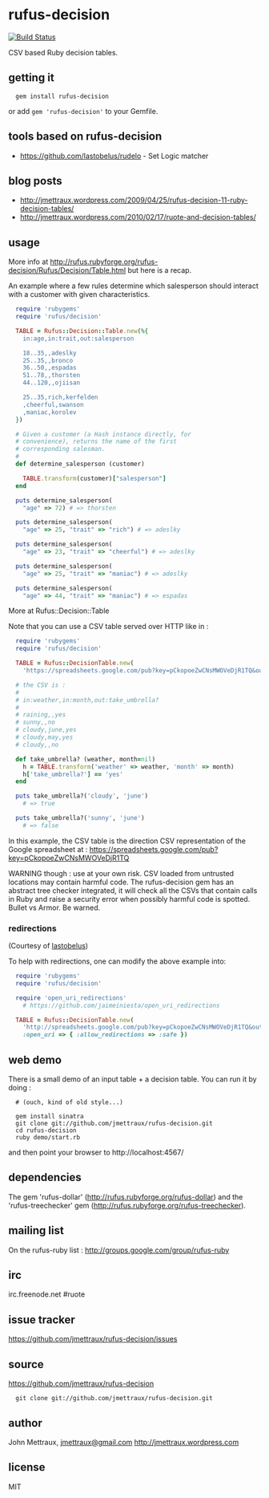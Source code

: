 
# rufus-decision

[![Build Status](https://secure.travis-ci.org/jmettraux/rufus-decision.png)](http://travis-ci.org/jmettraux/rufus-decision)

CSV based Ruby decision tables.


## getting it

```
  gem install rufus-decision
```

or add ```gem 'rufus-decision'``` to your Gemfile.


## tools based on rufus-decision

* https://github.com/lastobelus/rudelo - Set Logic matcher


## blog posts

* http://jmettraux.wordpress.com/2009/04/25/rufus-decision-11-ruby-decision-tables/
* http://jmettraux.wordpress.com/2010/02/17/ruote-and-decision-tables/


## usage

More info at http://rufus.rubyforge.org/rufus-decision/Rufus/Decision/Table.html but here is a recap.

An example where a few rules determine which salesperson should interact with a customer with given characteristics.


```ruby
  require 'rubygems'
  require 'rufus/decision'

  TABLE = Rufus::Decision::Table.new(%{
    in:age,in:trait,out:salesperson

    18..35,,adeslky
    25..35,,bronco
    36..50,,espadas
    51..78,,thorsten
    44..120,,ojiisan

    25..35,rich,kerfelden
    ,cheerful,swanson
    ,maniac,korolev
  })

  # Given a customer (a Hash instance directly, for
  # convenience), returns the name of the first
  # corresponding salesman.
  #
  def determine_salesperson (customer)

    TABLE.transform(customer)["salesperson"]
  end

  puts determine_salesperson(
    "age" => 72) # => thorsten

  puts determine_salesperson(
    "age" => 25, "trait" => "rich") # => adeslky

  puts determine_salesperson(
    "age" => 23, "trait" => "cheerful") # => adeslky

  puts determine_salesperson(
    "age" => 25, "trait" => "maniac") # => adeslky

  puts determine_salesperson(
    "age" => 44, "trait" => "maniac") # => espadas
```

More at Rufus::Decision::Table

Note that you can use a CSV table served over HTTP like in :

```ruby
  require 'rubygems'
  require 'rufus/decision'

  TABLE = Rufus::DecisionTable.new(
    'https://spreadsheets.google.com/pub?key=pCkopoeZwCNsMWOVeDjR1TQ&output=csv')

  # the CSV is :
  #
  # in:weather,in:month,out:take_umbrella?
  #
  # raining,,yes
  # sunny,,no
  # cloudy,june,yes
  # cloudy,may,yes
  # cloudy,,no

  def take_umbrella? (weather, month=nil)
    h = TABLE.transform('weather' => weather, 'month' => month)
    h['take_umbrella?'] == 'yes'
  end

  puts take_umbrella?('cloudy', 'june')
    # => true

  puts take_umbrella?('sunny', 'june')
    # => false
```

In this example, the CSV table is the direction CSV representation of the Google spreadsheet at : https://spreadsheets.google.com/pub?key=pCkopoeZwCNsMWOVeDjR1TQ

WARNING though : use at your own risk. CSV loaded from untrusted locations may contain harmful code. The rufus-decision gem has an abstract tree checker integrated, it will check all the CSVs that contain calls in Ruby and raise a security error when possibly harmful code is spotted. Bullet vs Armor. Be warned.

### redirections

(Courtesy of [lastobelus](https://github.com/lastobelus))

To help with redirections, one can modify the above example into:

```ruby
  require 'rubygems'
  require 'rufus/decision'

  require 'open_uri_redirections'
    # https://github.com/jaimeiniesta/open_uri_redirections

  TABLE = Rufus::DecisionTable.new(
    'http://spreadsheets.google.com/pub?key=pCkopoeZwCNsMWOVeDjR1TQ&output=csv',
    :open_uri => { :allow_redirections => :safe })
```


## web demo

There is a small demo of an input table + a decision table. You can run it by doing :

```
  # (ouch, kind of old style...)

  gem install sinatra
  git clone git://github.com/jmettraux/rufus-decision.git
  cd rufus-decision
  ruby demo/start.rb
```

and then point your browser to http://localhost:4567/


## dependencies

The gem 'rufus-dollar' (http://rufus.rubyforge.org/rufus-dollar) and the 'rufus-treechecker' gem (http://rufus.rubyforge.org/rufus-treechecker).


## mailing list

On the rufus-ruby list : http://groups.google.com/group/rufus-ruby


## irc

irc.freenode.net #ruote


## issue tracker

https://github.com/jmettraux/rufus-decision/issues


## source

https://github.com/jmettraux/rufus-decision

```
  git clone git://github.com/jmettraux/rufus-decision.git
```


## author

John Mettraux, jmettraux@gmail.com
http://jmettraux.wordpress.com


## license

MIT

